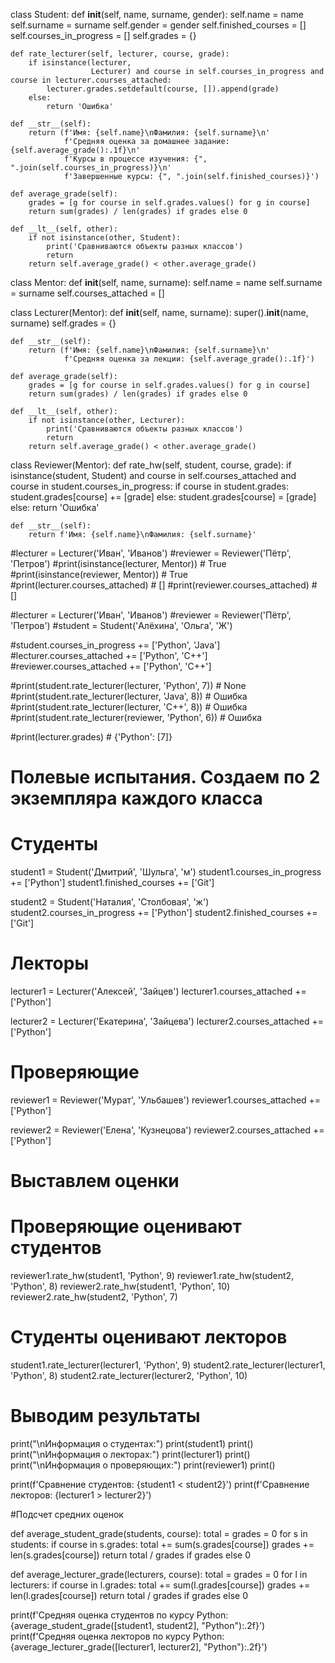 class Student:
    def __init__(self, name, surname, gender):
        self.name = name
        self.surname = surname
        self.gender = gender
        self.finished_courses = []
        self.courses_in_progress = []
        self.grades = {}

    def rate_lecturer(self, lecturer, course, grade):
        if isinstance(lecturer,
                      Lecturer) and course in self.courses_in_progress and course in lecturer.courses_attached:
            lecturer.grades.setdefault(course, []).append(grade)
        else:
            return 'Ошибка'

    def __str__(self):
        return (f'Имя: {self.name}\nФамилия: {self.surname}\n'
                f'Средняя оценка за домашнее задание: {self.average_grade():.1f}\n'
                f'Курсы в процессе изучения: {", ".join(self.courses_in_progress)}\n'
                f'Завершенные курсы: {", ".join(self.finished_courses)}')

    def average_grade(self):
        grades = [g for course in self.grades.values() for g in course]
        return sum(grades) / len(grades) if grades else 0

    def __lt__(self, other):
        if not isinstance(other, Student):
            print('Сравниваются объекты разных классов')
            return
        return self.average_grade() < other.average_grade()


class Mentor:
    def __init__(self, name, surname):
        self.name = name
        self.surname = surname
        self.courses_attached = []


class Lecturer(Mentor):
    def __init__(self, name, surname):
        super().__init__(name, surname)
        self.grades = {}

    def __str__(self):
        return (f'Имя: {self.name}\nФамилия: {self.surname}\n'
                f'Средняя оценка за лекции: {self.average_grade():.1f}')

    def average_grade(self):
        grades = [g for course in self.grades.values() for g in course]
        return sum(grades) / len(grades) if grades else 0

    def __lt__(self, other):
        if not isinstance(other, Lecturer):
            print('Сравниваются объекты разных классов')
            return
        return self.average_grade() < other.average_grade()


class Reviewer(Mentor):
    def rate_hw(self, student, course, grade):
        if isinstance(student, Student) and course in self.courses_attached and course in student.courses_in_progress:
            if course in student.grades:
                student.grades[course] += [grade]
            else:
                student.grades[course] = [grade]
        else:
            return 'Ошибка'

    def __str__(self):
        return f'Имя: {self.name}\nФамилия: {self.surname}'

#lecturer = Lecturer('Иван', 'Иванов')
#reviewer = Reviewer('Пётр', 'Петров')
#print(isinstance(lecturer, Mentor)) # True
#print(isinstance(reviewer, Mentor)) # True
#print(lecturer.courses_attached)    # []
#print(reviewer.courses_attached)    # []

#lecturer = Lecturer('Иван', 'Иванов')
#reviewer = Reviewer('Пётр', 'Петров')
#student = Student('Алёхина', 'Ольга', 'Ж')

#student.courses_in_progress += ['Python', 'Java']
#lecturer.courses_attached += ['Python', 'C++']
#reviewer.courses_attached += ['Python', 'C++']

#print(student.rate_lecturer(lecturer, 'Python', 7))  # None
#print(student.rate_lecturer(lecturer, 'Java', 8))  # Ошибка
#print(student.rate_lecturer(lecturer, 'С++', 8))  # Ошибка
#print(student.rate_lecturer(reviewer, 'Python', 6))  # Ошибка

#print(lecturer.grades)  # {'Python': [7]}

# Полевые испытания. Создаем по 2 экземпляра каждого класса

# Студенты
student1 = Student('Дмитрий', 'Шульга', 'м')
student1.courses_in_progress += ['Python']
student1.finished_courses += ['Git']

student2 = Student('Наталия', 'Столбовая', 'ж')
student2.courses_in_progress += ['Python']
student2.finished_courses += ['Git']

# Лекторы
lecturer1 = Lecturer('Алексей', 'Зайцев')
lecturer1.courses_attached += ['Python']

lecturer2 = Lecturer('Екатерина', 'Зайцева')
lecturer2.courses_attached += ['Python']

# Проверяющие
reviewer1 = Reviewer('Мурат', 'Ульбашев')
reviewer1.courses_attached += ['Python']

reviewer2 = Reviewer('Елена', 'Кузнецова')
reviewer2.courses_attached += ['Python']

# Выставлем оценки
# Проверяющие оценивают студентов
reviewer1.rate_hw(student1, 'Python', 9)
reviewer1.rate_hw(student2, 'Python', 8)
reviewer2.rate_hw(student1, 'Python', 10)
reviewer2.rate_hw(student2, 'Python', 7)

# Студенты оценивают лекторов
student1.rate_lecturer(lecturer1, 'Python', 9)
student2.rate_lecturer(lecturer1, 'Python', 8)
student2.rate_lecturer(lecturer2, 'Python', 10)

# Выводим результаты

print("\nИнформация о студентах:")
print(student1)
print()
print("\nИнформация о лекторах:")
print(lecturer1)
print()
print("\nИнформация о проверяющих:")
print(reviewer1)
print()

print(f'Сравнение студентов: {student1 < student2}')
print(f'Сравнение лекторов: {lecturer1 > lecturer2}')

#Подсчет средних оценок

def average_student_grade(students, course):
    total = grades = 0
    for s in students:
        if course in s.grades:
            total += sum(s.grades[course])
            grades += len(s.grades[course])
    return total / grades if grades else 0

def average_lecturer_grade(lecturers, course):
    total = grades = 0
    for l in lecturers:
        if course in l.grades:
            total += sum(l.grades[course])
            grades += len(l.grades[course])
    return total / grades if grades else 0

print(f'Средняя оценка студентов по курсу Python: {average_student_grade([student1, student2], "Python"):.2f}')
print(f'Средняя оценка лекторов по курсу Python: {average_lecturer_grade([lecturer1, lecturer2], "Python"):.2f}')

